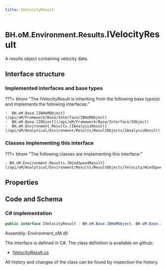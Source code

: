 ```yaml
---
title: IVelocityResult
---
```


# <small>BH.oM.Environment.Results.</small>**IVelocityResult**

A results object containing velocity data.

## Interface structure

### Implemented interfaces and base types

???+ bhom "The IVelocityResult is inheriting from the following base type(s) and implements the following interfaces:"

    -  BH.oM.Base.[IBHoMObject](/api/oM/Framework/Base/Interface/IBHoMObject)
    -  BH.oM.Base.[IObject](/api/oM/Framework/Base/Interface/IObject)
    -  BH.oM.Environment.Results.[IAnalysisResult](/api/oM/Analytical/Environment/Results/ResultObjects/IAnalysisResult)


### Classes implementing this interface

???+ bhom "The following classes are implementing this interface:"

    - BH.oM.Environment.Results.[WindSpeedResult](/api/oM/Analytical/Environment/Results/ResultObjects/Velocity/WindSpeedResult)


## Properties

## Code and Schema

### C# implementation

``` C# title="C#"
public interface IVelocityResult : BH.oM.Base.IBHoMObject, BH.oM.Base.IObject, BH.oM.Environment.Results.IAnalysisResult
```

Assembly: Environment_oM.dll

The interface is defined in C#. The class definition is available on github:

- [IVelocityResult.cs](https://github.com/BHoM/BHoM/blob/develop/Environment_oM/Results\ResultObjects\Velocity\IVelocityResult.cs)

All history and changes of the class can be found by inspection the history.
